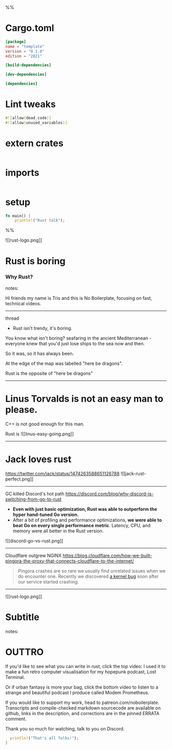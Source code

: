 %%
<style>
:root {--r-code-font: "FiraCode Nerd Font";}
</style>

# Cargo.toml 
```toml
[package]
name = "template"
version = "0.1.0"
edition = "2021"

[build-dependencies]

[dev-dependencies]

[dependencies]
```

# Lint tweaks
```rust
#![allow(dead_code)]
#![allow(unused_variables)]
```

# extern crates

```rust

```

# imports
```rust
```

# setup

```rust
fn main() {
	println!("Rust talk");

```
%%

![[rust-logo.png]]

# Rust is boring
### Why Rust?

notes:

Hi friends my name is Tris and this is No Boilerplate, focusing on fast, technical videos.

---

thread 
- Rust isn't trendy, it's boring.

You know what isn't boring? seafaring in the ancient Mediterranean - everyone knew that you'd just lose ships to the sea now and then.

So it was, so it has always been.

At the edge of the map was labelled "here be dragons".

Rust is the opposite of "here be dragons"


---
# Linus Torvalds is not an easy man to please.

C++ is not good enough for this man.

Rust is
![[linus-easy-going.png]]

---



# Jack loves rust 

https://twitter.com/jack/status/1474263588651126788
![[jack-rust-perfect.png]]

---

GC killed Discord's hot path 
https://discord.com/blog/why-discord-is-switching-from-go-to-rust
- **Even with just basic optimization, Rust was able to outperform the hyper hand-tuned Go version.**
- After a bit of profiling and performance optimizations, **we were able to beat Go on every single performance metric**. Latency, CPU, and memory were all better in the Rust version.

![[discord-go-vs-rust.png]]

---

Cloudflare outgrew NGINX
https://blog.cloudflare.com/how-we-built-pingora-the-proxy-that-connects-cloudflare-to-the-internet/

> Pingora crashes are so rare we usually find unrelated issues when we do encounter one. Recently we discovered [a kernel bug](https://lkml.org/lkml/2022/3/15/6) soon after our service started crashing.
---

![[rust-logo.png]]

# Subtitle 


notes:

# OUTTRO

If you'd like to see what you can write in rust, click the top video: I used it to make a fun retro computer visualisation for my hopepunk podcast, Lost Terminal.

Or if urban fantasy is more your bag, click the bottom video to listen to a strange and beautiful podcast I produce called Modem Prometheus.

If you would like to support my work, head to patreon.com/noboilerplate.
Transcripts and compile-checked markdown sourcecode are available on github, links in the description, and corrections are in the pinned ERRATA comment.

Thank you so much for watching, talk to you on Discord.

```rust
  println!("That's all folks!");
} 
```